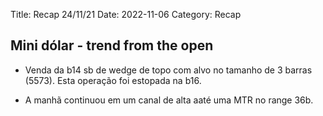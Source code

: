 Title: Recap 24/11/21
Date: 2022-11-06
Category: Recap

## Mini dólar -  trend from the open

* Venda da b14 sb de wedge de topo com alvo no tamanho de 3 barras (5573). Esta operação foi estopada na b16.

* A manhã continuou em um canal de alta aaté uma MTR no range 36b.

